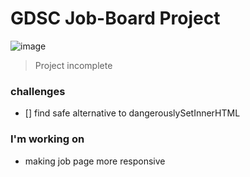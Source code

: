 # GDSC Job-Board Project

![image](https://www.issup.net/files/inline-images/shutterstock_204930955_0.jpg)

> Project incomplete

### challenges 
- [] find safe alternative to dangerouslySetInnerHTML

### I'm working on
- making job page more responsive

